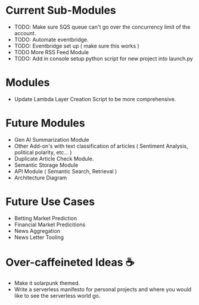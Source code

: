 # Current Sub-Modules
* TODO:  Make sure SQS queue can't go over the concurrency limit of the account. 
* TODO: Automate eventbridge.
* TODO: Eventbridge set up ( make sure this works ) 
* TODO More RSS Feed Module
* TODO: Add in console setup python script for new project into launch.py


# Modules
* Update Lambda Layer Creation Script to be more comprehensive.

# Future Modules
* Gen AI Summarization Module
* Other Add-on's with text classification of articles ( Sentiment Analysis, political polarity, etc... )
* Duplicate Article Check Module.
* Semantic Storage Module
* API Module ( Semantic Search, Retrieval )
* Architecture Diagram

# Future Use Cases
* Betting Market Prediction
* Financial Market Predicitions
* News Aggregation
* News Letter Tooling

# Over-caffeineted Ideas ☕
* Make it solarpunk themed.
* Write a serverless manifesto for personal projects and where you would like to see the serverless world go.
